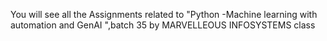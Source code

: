 You will see all the Assignments related to "Python -Machine learning with automation and GenAI ",batch 35 by MARVELLEOUS INFOSYSTEMS class
